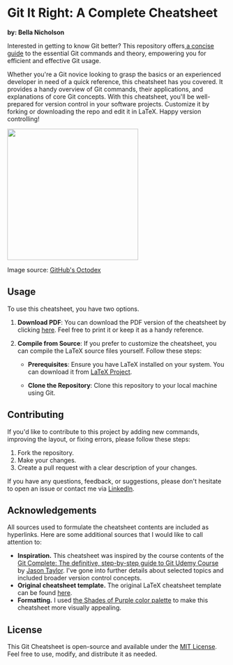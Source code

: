 # Git It Right: A Complete Cheatsheet

**by: Bella Nicholson**

Interested in getting to know Git better? This repository offers[ a concise guide](https://github.com/bellanich/git-cheatsheet/blob/main/git_cheatsheet.pdf) to the essential Git commands and theory, empowering you for efficient and effective Git usage.

Whether you're a Git novice looking to grasp the basics or an experienced developer in need of a quick reference, this cheatsheet has you covered. It provides a handy overview of Git commands, their applications, and explanations of core Git concepts. With this cheatsheet, you'll be well-prepared for version control in your software projects. Customize it by forking or downloading the repo and edit it in LaTeX. Happy version controlling!

<!-- ![Alt Text](./images/NUX_Octodex.gif)

Original image source: [GitHub's Octodex](https://octodex.github.com/nuxtocat/) -->


<a href="happy-octocat">
   <img src="./images/NUX_Octodex.gif" width="300" height="300">
</a>

Image source: [GitHub's Octodex](https://octodex.github.com/nuxtocat/)


## Usage

To use this cheatsheet, you have two options.

1. **Download PDF**: You can download the PDF version of the cheatsheet by clicking [here](https://github.com/bellanich/git-cheatsheet/blob/main/git_cheatsheet.pdf). Feel free to print it or keep it as a handy reference.

2. **Compile from Source**: If you prefer to customize the cheatsheet, you can compile the LaTeX source files yourself. Follow these steps:

   - **Prerequisites**: Ensure you have LaTeX installed on your system. You can download it from [LaTeX Project](https://www.latex-project.org/).

   - **Clone the Repository**: Clone this repository to your local machine using Git.


## Contributing

If you'd like to contribute to this project by adding new commands, improving the layout, or fixing errors, please follow these steps:

1. Fork the repository.
2. Make your changes.
3. Create a pull request with a clear description of your changes.

If you have any questions, feedback, or suggestions, please don't hesitate to open an issue or contact me via [LinkedIn](https://www.linkedin.com/in/bella-nicholson/).


## Acknowledgements

All sources used to formulate the cheatsheet contents are included as hyperlinks. Here are some additional sources that I would like to call attention to:

 - **Inspiration.** This cheatsheet was inspired by the course contents of the [Git Complete: The definitive, step-by-step guide to Git Udemy Course](https://www.udemy.com/course/git-complete/) by [Jason Taylor](https://www.linkedin.com/in/jasongtaylor/). I've gone into further details about selected topics and included broader version control concepts.
 -  **Original cheatsheet template.** The original LaTeX cheatsheet template can be found [here](https://www.overleaf.com/latex/examples/matplotlib-and-random-cheat-sheet/yttxrcxntbht).
 -  **Formatting.** I used [the Shades of Purple color palette](https://github.com/ahmadawais/shades-of-purple-vscode#sops-syntax-colors) to make this cheatsheet more visually appealing.

## License

This Git Cheatsheet is open-source and available under the [MIT License](LICENSE). Feel free to use, modify, and distribute it as needed.
